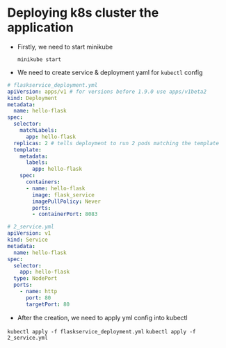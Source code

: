 # Deploying k8s cluster the application

- Firstly, we need to start minikube

    ``minikube start``

- We need to create service & deployment yaml for ``kubectl`` config 

```yaml
# flaskservice_deployment.yml
apiVersion: apps/v1 # for versions before 1.9.0 use apps/v1beta2
kind: Deployment
metadata:
  name: hello-flask
spec:
  selector:
    matchLabels:
      app: hello-flask
  replicas: 2 # tells deployment to run 2 pods matching the template
  template:
    metadata:
      labels:
        app: hello-flask
    spec:
      containers:
      - name: hello-flask
        image: flask_service
        imagePullPolicy: Never
        ports:
        - containerPort: 8083
```
```yaml
# 2_service.yml
apiVersion: v1
kind: Service
metadata:
  name: hello-flask
spec:
  selector:
    app: hello-flask
  type: NodePort
  ports:
    - name: http
      port: 80
      targetPort: 80
```

- After the creation, we need to apply yml config into kubectl 

``kubectl apply -f flaskservice_deployment.yml`` 
``kubectl apply -f 2_service.yml``
